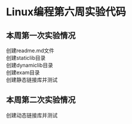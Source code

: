 # Linux编程第六周实验代码
## 本周第一次实验情况  
创建readme.md文件  
创建staticlib目录  
创建dynamiclib目录  
创建exam目录  
创建静态链接库并测试  
## 本周第二次实验情况
创建动态链接库并测试  

